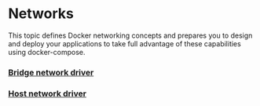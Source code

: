 # Networks

This topic defines Docker networking concepts and prepares you to design and deploy your applications to take full advantage of these capabilities using docker-compose. 

### [Bridge network driver ](bridge-network-driver/)

### [Host network driver](host-network-driver/)



